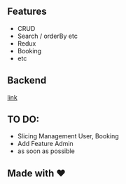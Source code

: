 ## Features
 * CRUD 
 * Search / orderBy etc
 * Redux
 * Booking
 * etc
 
## Backend

[link]


## TO DO:
 * Slicing Management User, Booking
 * Add Feature Admin
 * as soon as possible

## Made with ❤

[docs]: https://documenter.getpostman.com/view/8437353/UzBpKRTt
[link]: https://github.com/dhanisetiaji/BE-expressjs
